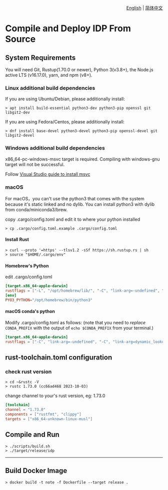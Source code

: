 <div align="right">

  [English](compile-deploy-from-source.md) | [简体中文](compile-deploy-from-source_zh.md)

</div>


# Compile and Deploy IDP From Source

## System Requirements

You will need Git, Rustup(1.70.0 or newer), Python 3(v3.8+), the Node.js active LTS (v16.17.0), yarn, and npm (v8+). 

### Linux additional build dependencies

If you are using Ubuntu/Debian, please additionally install:

```shell
> apt install build-essential python3-dev python3-pip openssl git libgit2-dev
```
If you are using Fedora/Centos, please additionally install:

```shell
> dnf install base-devel python3-devel python3-pip openssl-devel git libgit2-devel
```

### Windows additional build dependencies

x86_64-pc-windows-msvc target is required. Compiling with windows-gnu target will not be successful.

Follow [Visual Studio guide to install msvc](https://learn.microsoft.com/en-us/windows/dev-environment/rust/setup#install-visual-studio-recommended-or-the-microsoft-c-build-tools)

### macOS

For macOS，you can't use the python3 that comes with the system because it's static linked and no dylib. You can install python3 with dylib from conda/miniconda3/brew.

copy .cargo/config.toml and edit it to where your python installed
```shell
> cp .cargo/config.toml.example .cargo/config.toml
```

#### Install Rust

```shell
> curl --proto '=https' --tlsv1.2 -sSf https://sh.rustup.rs | sh
> source "$HOME/.cargo/env"
```

#### Homebrew's Python

edit .cargo/config.toml

```toml
[target.x86_64-apple-darwin]
rustflags = ["-L", "/opt/homebrew/lib/", "-C", "link-arg=-undefined", "-C", "link-arg=dynamic_lookup"]
[env]
PYO3_PYTHON="/opt/homebrew/bin/python3"
```

#### macOS conda's python

Modify .cargo/config.toml as follows:
(note that you need to _replace_ `CONDA_PREFIX` with
the output of `echo $CONDA_PREFIX` from your terminal.)

```toml
[target.x86_64-apple-darwin]
rustflags = ["-C", "link-arg=-undefined", "-C", "link-arg=dynamic_lookup", "-C", "link-arg=-Wl,-rpath,`CONDA_PREFIX`/lib"]
```

## rust-toolchain.toml configuration

### check rust version

```shell
> cd ~&rustc -V
> rustc 1.73.0 (cc66ad468 2023-10-03)
```

change channel to your's rust version, eg: 1.73.0
```toml
[toolchain]
channel = "1.73.0"
components = ["rustfmt", "clippy"]
targets = ["x86_64-unknown-linux-musl"]
```

## Compile and Run

```shell
> ./scripts/build.sh
> ./target/release/idp
```

---

## Build Docker Image
```shell
> docker build -t note -f Dockerfile --target release .
```

